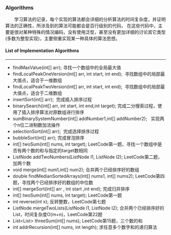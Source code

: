 ### **Algorithms**
　　学习算法的记录，每个实现的算法都会详细的分析算法的时间复杂度，并证明算法的正确性，所涉及到的算法可能都会是百行级别的代码，
在这些代码中，主要是很对某种特殊的情况编码，没有使用泛型，甚至没有更加详细的讨论其它类型(多数为整型实现)，主要侧重实现某一种具体的算法思想。

#### **List of Implementation Algorithms**
***

* findMaxValue(int[] arr); 寻找一个数组中的全局最大值
* findLocalPeakOneVersion(int[] arr, int start, int end);  寻找数组中的局部最大值点，适合于一维数组
* findLocalPeakTwoVersion(int[] arr, int start, int end);  寻找数组中的局部最大值点，适合于二维数组
* insertSort(int[] arr);  完成插入排序过程
* binarySearch(int[] arr, int start, int end,int target);  完成二分搜索过程，使用了插入排序算法对原数组进行排序
* sumBinarySystemNumber(int[] addNumber1,int[] addNumber2);   实现两个n位二进制数加法操作
* selectionSort(int[] arr);  完成选择排序过程
* bubbleSort(int[] arr); 完成冒泡排序
* int[] twoSum(int[] nums, int target);   LeetCode第一题，寻找一个数组中是否有两个数的和与指定的target数相同
* ListNode addTwoNumbers(ListNode l1, ListNode l2);  LeetCode第二题，加两个数
* void merge(int[] num1,int[] num2); 合并两个已经排序好的数组
* double findMedianSortedArrays(int[] nums1, int[] nums2);  LeetCode第四题，寻找两个已经排序好的数组的中位数
* int[] mergeSort(int[] arr , int start ,int end);  完成归并排序
* int[] twoSum(int[] nums, int target); LeetCode第一题
* int reverse(int x);  反转整数，LeetCode第七题
* ListNode mergeTwoLists(ListNode l1, ListNode l2); 合并两个已经排序好的List，时间复杂度O(m+n)，LeetCode第22题
* List<List<Integer>> threeSum(int[] nums); LeetCode第15题，三个数的和
* int addrRecursion(int[] nums, int length); 求任意多个数字和的递归算法

